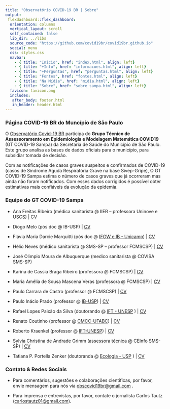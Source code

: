 ```yaml
---
title: "Observatório COVID-19 BR | Sobre"
output: 
 flexdashboard::flex_dashboard:
  orientation: columns
  vertical_layout: scroll
  self_contained: false
  lib_dir: ../libs
  source_code: "https://github.com/covid19br/covid19br.github.io"
  social: menu
  css: styles.css
  navbar:
    - { title: "Início", href: "index.html", align: left}
    - { title: "+Info", href: "informacoes.html", align: left}
    - { title: "+Perguntas", href: "perguntas.html", align: left}
    - { title: "Fontes", href: "fontes.html", align: left}
    - { title: "Na Mídia", href: "midia.html", align: left}
    - { title: "Sobre", href: "sobre_sampa.html", align: left}
  favicon: favicon.png
  includes:
   after_body: footer.html
   in_header: header.html
---
```


### Página COVID-19 BR do Muncípio de São Paulo

O [Observatório Covid-19 BR](/sobre.html) participa do **Grupo Técnico
de Assessoramento em Epidemiologia e Modelagem Matemática COVID19**
(GT COVID-19 Sampa) da Secretaria de Saúde do Município de São
Paulo. Este grupo analisa as bases de dados oficiais para o município,
para subsidiar tomada de decisão.

Com as notificações de casos graves suspeitos e confirmados de
COVID-19 (casos de Síndrome Aguda Respiratória Grave na base
Sivep-Gripe), O GT COVID-19 Sampa estima o número de casos graves que
já ocorreram mas ainda não foram notificados. Com esses dados
corrigidos é possível obter estimativas mais confiáveis da evolução da
epidemia. 
 

### Equipe do GT COVID-19 Sampa

* Ana Freitas Ribeiro (médica sanitarista @ IIER – professora Uninove e USCS) | [CV](http://lattes.cnpq.br/2580724337528147) 

* Diogo Melo (pós doc @ IB-USP) | [CV](http://lattes.cnpq.br/7012154595546796)

* Flávia Maria Darcie Marquitti (pós doc @ [IFGW e IB - Unicamp](https://www.ifi.unicamp.br/~flaviam/)) | [CV](http://lattes.cnpq.br/750889398476891)

* Hélio Neves (médico sanitarista @ SMS-SP – professor FCMSCSP) | [CV](http://lattes.cnpq.br/2581276764223304) 

* José Olimpio Moura de Albuquerque (medico sanitarista @ COVISA SMS-SP)

* Karina de Cassia Braga Ribeiro (professora @ FCMSCSP) | [CV](http://lattes.cnpq.br/6967301297739351) 

* Maria Amélia de Sousa Mascena Veras (professora @ FCMSCSP) | [CV](http://lattes.cnpq.br/7977489515345196) 

* Paulo Carrara de Castro (professor @ FCMSCSP) | [CV](http://lattes.cnpq.br/1797989230776090) 

* Paulo Inácio Prado (professor @ [IB-USP](http://ecologia.ib.usp.br/let/)) | [CV](http://lattes.cnpq.br/3884092565521453)

* Rafael Lopes Paixão da Silva (doutorando @ [IFT - UNESP](https://www.ift.unesp.br/) ) | [CV](http://lattes.cnpq.br/3085324638663546)

* Renato Coutinho  (professor @ [CMCC-UFABC](http://professor.ufabc.edu.br/~renato.coutinho/)) | [CV](http://lattes.cnpq.br/1301865568118160)

* Roberto Kraenkel (professor @ [IFT-UNESP](https://professores.ift.unesp.br/roberto.kraenkel/)) | [CV](http://lattes.cnpq.br/8497878967418484)

* Sylvia Christina de Andrade Grimm  (assessora técnica @ CEInfo SMS-SP) | [CV](http://lattes.cnpq.br/4067424355078812) 

* Tatiana P. Portella Zenker (doutoranda @ [Ecologia - USP](http://ecologia.ib.usp.br/) ) | [CV](http://lattes.cnpq.br/8988655613888832)


### Contato & Redes Sociais
 
* Para comentários, sugestões e colaborações científicas, por favor, envie mensagem para nós via obscovid19br@gmail.com .

* Para imprensa e entrevistas, por favor, contate o jornalista Carlos Tautz (carlostautz01@gmail.com). 




